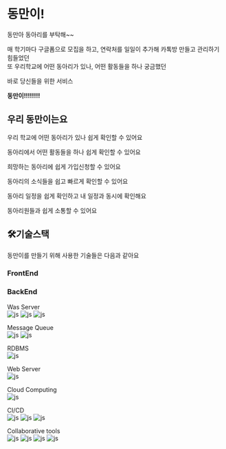 # 동만이!
동만아 동아리를 부탁해~~

매 학기마다 구글폼으로 모집을 하고, 연락처를 일일이 추가해 카톡방 만들고 관리하기 힘들었던<br>
또 우리학교에 어떤 동아리가 있나, 어떤 활동들을 하나 궁금했던

바로 당신들을 위한 서비스

**동만이!!!!!!!!**

## 우리 동만이는요
우리 학교에 어떤 동아리가 있나 쉽게 확인할 수 있어요

동아리에서 어떤 활동들을 하나 쉽게 확인할 수 있어요

희망하는 동아리에 쉽게 가입신청할 수 있어요

동아리의 소식들을 쉽고 빠르게 확인할 수 있어요

동아리 일정을 쉽게 확인하고 내 일정과 동시에 확인해요

동아리원들과 쉽게 소통할 수 있어요

## 🛠️기술스택
동만이를 만들기 위해 사용한 기술들은 다음과 같아요

<!-- 기술 스택 뱃지 링크 -->
<!-- https://github.com/Envoy-VC/awesome-badges -->

### FrontEnd

### BackEnd
Was Server<br>
![js](https://img.shields.io/badge/Spring-6DB33F?style=for-the-badge&logo=spring&logoColor=white) ![js](https://img.shields.io/badge/SpringBoot-6DB33F?style=for-the-badge&logo=SpringBoot&logoColor=white) ![js](https://img.shields.io/badge/Spring_Security-6DB33F?style=for-the-badge&logo=Spring-Security&logoColor=white)

Message Queue<br>
![js](https://img.shields.io/badge/redis-%23DD0031.svg?&style=for-the-badge&logo=redis&logoColor=white) ![js](https://img.shields.io/badge/rabbitmq-%23FF6600.svg?&style=for-the-badge&logo=rabbitmq&logoColor=white)

RDBMS<br>
![js](https://img.shields.io/badge/MariaDB-003545?style=for-the-badge&logo=mariadb&logoColor=white)

Web Server<br>
![js](https://img.shields.io/badge/NGINX-009639?style=for-the-badge&logo=NGINX&logoColor=white)

Cloud Computing<br>
![js](https://img.shields.io/badge/AmazonAWS-232F3E?style=for-the-badge&logo=AmazonAWS&logoColor=white)

CI/CD<br>
![js](https://img.shields.io/badge/Kubernetes-326CE5?style=for-the-badge&logo=Kubernetes&logoColor=white)
![js](https://img.shields.io/badge/Docker-2496ED?style=for-the-badge&logo=Docker&logoColor=white)
![js](https://img.shields.io/badge/Jenkins-D24939?style=for-the-badge&logo=Jenkins&logoColor=white)

Collaborative tools<br>
![js](https://img.shields.io/badge/GIT-E44C30?style=for-the-badge&logo=git&logoColor=white) ![js](https://img.shields.io/badge/Notion-000000?style=for-the-badge&logo=notion&logoColor=white) ![js](https://img.shields.io/badge/Postman-FF6C37?style=for-the-badge&logo=Postman&logoColor=white) ![js](https://img.shields.io/badge/Swagger-85EA2D?style=for-the-badge&logo=Swagger&logoColor=white)
